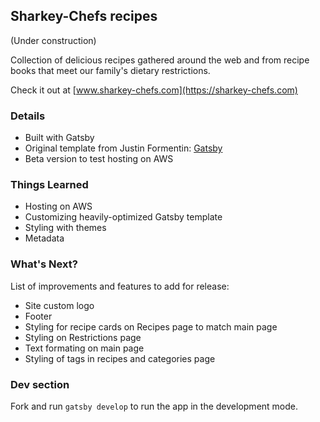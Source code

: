 ## Sharkey-Chefs recipes

(Under construction)

Collection of delicious recipes gathered around the web and from recipe books that meet our family's dietary restrictions.

Check it out at [www.sharkey-chefs.com](https://sharkey-chefs.com)

### Details

* Built with Gatsby
* Original template from Justin Formentin: [Gatsby](https://github.com/justinformentin/gatsby-v2-tutorial-starter)
* Beta version to test hosting on AWS

### Things Learned

* Hosting on AWS
* Customizing heavily-optimized Gatsby template
* Styling with themes
* Metadata

### What's Next?

List of improvements and features to add for release:

* Site custom logo
* Footer
* Styling for recipe cards on Recipes page to match main page
* Styling on Restrictions page
* Text formating on main page
* Styling of tags in recipes and categories page

### Dev section

Fork and run `gatsby develop` to run the app in the development mode.